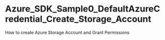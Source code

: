 # Azure_SDK_Sample0_DefaultAzureCredential_Create_Storage_Account
How to create Azure Storage Account and Grant Permissions
